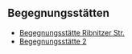 ## Begegnungsstätten

- [Begegnungsstätte Ribnitzer Str.](Ribnitzer.md)
- [Begegnungsstätte 2](2.md)
